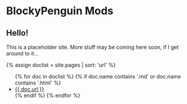 # BlockyPenguin Mods
## Hello!

This is a placeholder site. More stuff may be coming here soon, if I get around to it...

{% assign doclist = site.pages | sort: 'url' %}
<ul>
  {% for doc in doclist %}
  {% if doc.name contains '.md' or doc.name contains '.html' %}
  <li><a href="{{ site.baseurl }}{{ doc.url }}">{{ doc.url }}</a></li>
  {% endif %}
  {% endfor %}
</ul>